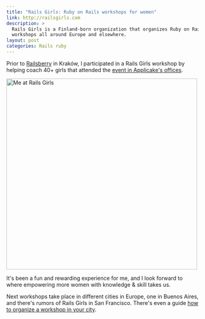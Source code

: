 ```yaml
---
title: "Rails Girls: Ruby on Rails workshops for women"
link: http://railsgirls.com
description: >
  Rails Girls is a Finland-born organization that organizes Ruby on Rails
  workshops all around Europe and elsewhere.
layout: post
categories: Rails ruby
---
```


Prior to [Railsberry][] in Kraków, I participated in a Rails Girls workshop by
helping coach 40+ girls that attended the [event in Applicake's offices][pics].

<img width=500px alt="Me at Rails Girls" src="https://img.skitch.com/20120503-kik6t1s4snh9pgpp343wpuu7e7.jpg">

It's been a fun and rewarding experience for me, and I look forward to where
empowering more women with knowledge & skill takes us.

Next workshops take place in different cities in Europe, one in Buenos Aires,
and there's rumors of Rails Girls in San Francisco. There's even a guide [how to
organize a workshop in your city][guide].


  [railsberry]: http://railsberry.com "A sweet European Rails conference in Kraków, Poland"
  [pics]: https://www.facebook.com/media/set/?set=a.268487483244815.63323.136157603144471&type=3
    "Photos from Rails Girls workshop in Kraków"
  [guide]: http://guides.railsgirls.com/guide/
